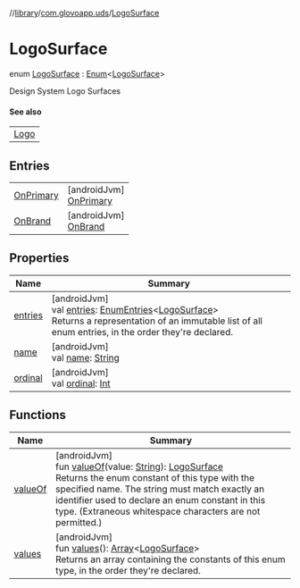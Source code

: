 //[library](../../../index.md)/[com.glovoapp.uds](../index.md)/[LogoSurface](index.md)

# LogoSurface

enum [LogoSurface](index.md) : [Enum](https://kotlinlang.org/api/latest/jvm/stdlib/kotlin/-enum/index.html)&lt;[LogoSurface](index.md)&gt; 

Design System Logo Surfaces

#### See also

| |
|---|
| [Logo](../-logo.md) |

## Entries

| | |
|---|---|
| [OnPrimary](-on-primary/index.md) | [androidJvm]<br>[OnPrimary](-on-primary/index.md) |
| [OnBrand](-on-brand/index.md) | [androidJvm]<br>[OnBrand](-on-brand/index.md) |

## Properties

| Name | Summary |
|---|---|
| [entries](entries.md) | [androidJvm]<br>val [entries](entries.md): [EnumEntries](https://kotlinlang.org/api/latest/jvm/stdlib/kotlin.enums/-enum-entries/index.html)&lt;[LogoSurface](index.md)&gt;<br>Returns a representation of an immutable list of all enum entries, in the order they're declared. |
| [name](../-tag-style/-promotion-secondary/index.md#-372974862%2FProperties%2F1585125336) | [androidJvm]<br>val [name](../-tag-style/-promotion-secondary/index.md#-372974862%2FProperties%2F1585125336): [String](https://kotlinlang.org/api/latest/jvm/stdlib/kotlin/-string/index.html) |
| [ordinal](../-tag-style/-promotion-secondary/index.md#-739389684%2FProperties%2F1585125336) | [androidJvm]<br>val [ordinal](../-tag-style/-promotion-secondary/index.md#-739389684%2FProperties%2F1585125336): [Int](https://kotlinlang.org/api/latest/jvm/stdlib/kotlin/-int/index.html) |

## Functions

| Name | Summary |
|---|---|
| [valueOf](value-of.md) | [androidJvm]<br>fun [valueOf](value-of.md)(value: [String](https://kotlinlang.org/api/latest/jvm/stdlib/kotlin/-string/index.html)): [LogoSurface](index.md)<br>Returns the enum constant of this type with the specified name. The string must match exactly an identifier used to declare an enum constant in this type. (Extraneous whitespace characters are not permitted.) |
| [values](values.md) | [androidJvm]<br>fun [values](values.md)(): [Array](https://kotlinlang.org/api/latest/jvm/stdlib/kotlin/-array/index.html)&lt;[LogoSurface](index.md)&gt;<br>Returns an array containing the constants of this enum type, in the order they're declared. |
